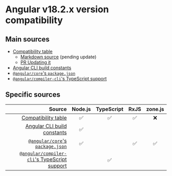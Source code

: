 # Angular v18.2.x version compatibility

## Main sources

- [Compatibility table] 
  - [Markdown source](https://github.com/angular/angular/blob/18.2.0/adev/src/content/reference/versions.md) (pending update)
  - [PR Updating it](https://github.com/angular/angular/pull/57414)
- [Angular CLI build constants]
- [`@angular/core`'s `package.json`]
- [`@angular/compiler-cli`'s TypeScript support]

[Compatibility table]: https://angular.dev/reference/versions
[Angular CLI build constants]: https://github.com/angular/angular-cli/blob/18.2.0/constants.bzl
[`@angular/core`'s `package.json`]: https://github.com/angular/angular/blob/18.2.0/packages/core/package.json
[`@angular/compiler-cli`'s TypeScript support]: https://github.com/angular/angular/blob/18.2.0/packages/compiler-cli/src/typescript_support.ts#L12-L29

## Specific sources
|                                         Source | Node.js | TypeScript | RxJS | zone.js |
|-----------------------------------------------:| :-----: | :--------: | :--: | :-----: |
|                          [Compatibility table] |   ✅    |     ✅     |  ✅  |   ❌    |
|                  [Angular CLI build constants] |   ✅    |            |      |         |
|             [`@angular/core`'s `package.json`] |   ✅    |            |  ✅  |   ✅    |
| [`@angular/compiler-cli`'s TypeScript support] |         |     ✅     |      |         |
